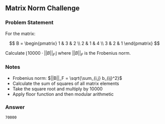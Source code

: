 ## Matrix Norm Challenge

### Problem Statement

For the matrix:

$$
B = \begin{pmatrix}
1 & 3 & 2 \\
2 & 1 & 4 \\
3 & 2 & 1
\end{pmatrix}
$$

Calculate $\lfloor 10000 \cdot ||B||_F \rfloor$ where $||B||_F$ is the Frobenius norm.

### Notes

- Frobenius norm: $||B||_F = \sqrt{\sum_{i,j} b_{ij}^2}$
- Calculate the sum of squares of all matrix elements
- Take the square root and multiply by 10000
- Apply floor function and then modular arithmetic

### Answer

```
70000
```
